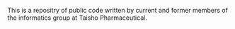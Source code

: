 This is a repositry of public code written by current and former members of the informatics group at Taisho Pharmaceutical.
